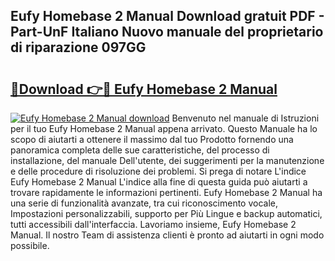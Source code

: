 ## Eufy Homebase 2 Manual Download gratuit PDF - Part-UnF Italiano Nuovo manuale del proprietario di riparazione 097GG

# <h2><a href="http://dfdsk30.blite.top/?on=Eufy+Homebase+2+Manual">🔗Download 👉🔴 Eufy Homebase 2 Manual</a></h2>

[![Eufy Homebase 2 Manual download](https://i.imgur.com/lujVjoI.png)](http://dfdsk30.blite.top/?on=Eufy+Homebase+2+Manual)
Benvenuto nel manuale di Istruzioni per il tuo Eufy Homebase 2 Manual appena arrivato. Questo Manuale ha lo scopo di aiutarti a ottenere il massimo dal tuo Prodotto fornendo una panoramica completa delle sue caratteristiche, del processo di installazione, del manuale Dell'utente, dei suggerimenti per la manutenzione e delle procedure di risoluzione dei problemi. Si prega di notare L'indice Eufy Homebase 2 Manual L'indice alla fine di questa guida può aiutarti a trovare rapidamente le informazioni pertinenti. Eufy Homebase 2 Manual ha una serie di funzionalità avanzate, tra cui riconoscimento vocale, Impostazioni personalizzabili, supporto per Più Lingue e backup automatici, tutti accessibili dall'interfaccia. Lavoriamo insieme, Eufy Homebase 2 Manual. Il nostro Team di assistenza clienti è pronto ad aiutarti in ogni modo possibile.
